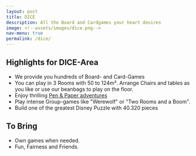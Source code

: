 ```yaml
---
layout: post
title: DICE
description: All the Board and Cardgames your heart desires
image: <!--assets/images/dice.png-->
nav-menu: true
permalink: /dice/
---
```


## Highlights for DICE-Area

* We provide you hundreds of Board- and Card-Games
* You can play in 3 Rooms with 50 to 124m². Arrange Chairs and tables as you like or use our beanbags to play on the floor.
* Enjoy thrilling [Pen & Paper adventures](games.oeh.jku.at/penandpaper) 
* Play intense Group-games like "Werewolf" or "Two Rooms and a Boom".
* Build one of the greatest Disney Puzzle with 40.320 pieces 

## To Bring
* Own games when needed.
* Fun, Fairness and Friends.
